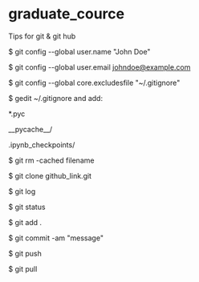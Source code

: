 # graduate_cource

Tips for git & git hub

$ git config --global user.name "John Doe"   

$ git config --global user.email johndoe@example.com

$ git config --global core.excludesfile "~/.gitignore"

$ gedit ~/.gitignore and add:

*.pyc

\_\_pycache\_\_/

.ipynb_checkpoints/

$ git rm -cached filename


$ git clone github_link.git

$ git log

$ git status

$ git add .

$ git commit -am "message"

$ git push

$ git pull

